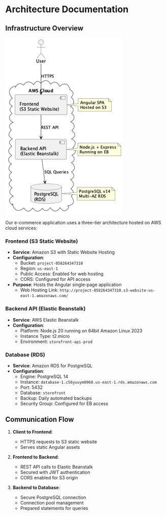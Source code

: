 # Architecture Documentation

## Infrastructure Overview
![Infrastructure Diagram](docs/infrastructure.png)

Our e-commerce application uses a three-tier architecture hosted on AWS cloud services:

### Frontend (S3 Static Website)
- **Service**: Amazon S3 with Static Website Hosting
- **Configuration**:
  - Bucket: `project-058264347310`
  - Region: `us-east-1`
  - Public Access: Enabled for web hosting
  - CORS: Configured for API access
- **Purpose**: Hosts the Angular single-page application
  - Web Hosting Link: `http://project-058264347310.s3-website-us-east-1.amazonaws.com/`

### Backend API (Elastic Beanstalk)
- **Service**: AWS Elastic Beanstalk
- **Configuration**:
  - Platform: Node.js 20 running on 64bit Amazon Linux 2023
  - Instance Type: t2.micro
  - Environment: `storefront-api-prod`

### Database (RDS)
- **Service**: Amazon RDS for PostgreSQL
- **Configuration**:
  - Engine: PostgreSQL 14
  - Instance: `database-1.c56yuuym0960.us-east-1.rds.amazonaws.com`
  - Port: 5432
  - Database: `storefront`
  - Backup: Daily automated backups
  - Security Group: Configured for EB access

## Communication Flow
1. **Client to Frontend**:
   - HTTPS requests to S3 static website
   - Serves static Angular assets

2. **Frontend to Backend**:
   - REST API calls to Elastic Beanstalk
   - Secured with JWT authentication
   - CORS enabled for S3 origin

3. **Backend to Database**:
   - Secure PostgreSQL connection
   - Connection pool management
   - Prepared statements for queries
